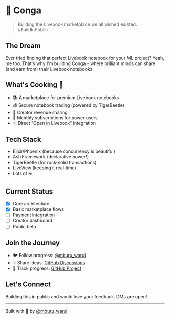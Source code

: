 # 🎵 Conga

> Building the Livebook marketplace we all wished existed. #BuildInPublic

## The Dream

Ever tried finding that perfect Livebook notebook for your ML project? Yeah, me too. That's why I'm building Conga - where brilliant minds can share (and earn from) their Livebook notebooks.

## What's Cooking 🚀

- 📚 A marketplace for premium Livebook notebooks
- 💰 Secure notebook trading (powered by TigerBeetle)
- 🤝 Creator revenue sharing
- 🔄 Monthly subscriptions for power users
- ✨ Direct "Open in Livebook" integration

## Tech Stack

- Elixir/Phoenix (because concurrency is beautiful)
- Ash Framework (declarative power!)
- TigerBeetle (for rock-solid transactions)
- LiveView (keeping it real-time)
- Lots of ☕️

## Current Status

- [x] Core architecture
- [x] Basic marketplace flows
- [ ] Payment integration
- [ ] Creator dashboard
- [ ] Public beta

## Join the Journey

- 🐦 Follow progress: [@mburu_warui](https://twitter.com/your_handle)
- 💡 Share ideas: [GitHub Discussions](https://github.com/mburuwarui/conga/discussions)
- 🎯 Track progress: [GitHub Project](https://github.com/mburuwarui/conga)

## Let's Connect

Building this in public and would love your feedback. DMs are open!

---

Built with 💜 by [@mburu_warui](https://twitter.com/your_handle)
